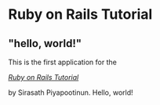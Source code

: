 # Ruby on Rails Tutorial

## "hello, world!"

This is the first application for the

[*Ruby on Rails Tutorial*](http://www.railstutorial.org/)

by Sirasath Piyapootinun. Hello, world!

